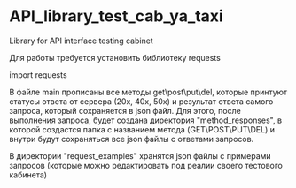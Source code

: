 # API_library_test_cab_ya_taxi

Library for API interface testing cabinet

Для работы требуется установить библиотеку requests

import requests

В файле main прописаны все методы get\post\put\del, которые принтуют статусы ответа от сервера (20х, 40х, 50х) и результат ответа самого запроса, который сохраняется в json файл. Для этого, после выполнения запроса, будет создана директория "method_responses", в которой создастся папка с названием метода (GET\POST\PUT\DEL) и внутри будут сохраняться все json файлы с ответами запросов.

В директории "request_examples" хранятся json файлы с примерами запросов (которые можно редактировать под реалии своего тестового кабинета)
